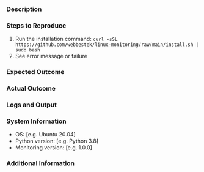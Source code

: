 ### Description
<!-- Describe the installation issue -->

### Steps to Reproduce
1. Run the installation command: `curl -sSL https://github.com/webbestek/linux-monitoring/raw/main/install.sh | sudo bash`
2. See error message or failure

### Expected Outcome
<!-- What should happen after the installation? -->

### Actual Outcome
<!-- What happened instead? -->

### Logs and Output
<!-- Include any relevant log outputs or error messages -->

### System Information
- OS: [e.g. Ubuntu 20.04]
- Python version: [e.g. Python 3.8]
- Monitoring version: [e.g. 1.0.0]

### Additional Information
<!-- Any additional context or screenshots -->
